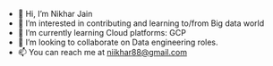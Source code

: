 - 👋 Hi, I’m Nikhar Jain
- 👀 I’m interested in contributing and learning to/from Big data world
- 🌱 I’m currently learning Cloud platforms: GCP
- 💞️ I’m looking to collaborate on Data engineering roles.
- 📫 You can reach me at niikhar88@gmail.com

<!---
nickrjain/nickrjain is a ✨ special ✨ repository because its `README.md` (this file) appears on your GitHub profile.
You can click the Preview link to take a look at your changes.
--->
